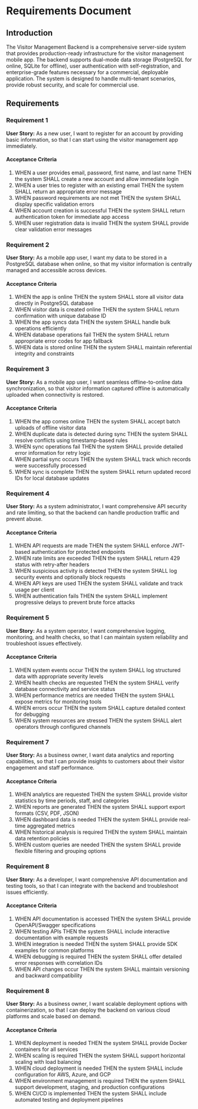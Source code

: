 # Requirements Document

## Introduction

The Visitor Management Backend is a comprehensive server-side system that provides production-ready infrastructure for the visitor management mobile app. The backend supports dual-mode data storage (PostgreSQL for online, SQLite for offline), user authentication with self-registration, and enterprise-grade features necessary for a commercial, deployable application. The system is designed to handle multi-tenant scenarios, provide robust security, and scale for commercial use.

## Requirements

### Requirement 1

**User Story:** As a new user, I want to register for an account by providing basic information, so that I can start using the visitor management app immediately.

#### Acceptance Criteria

1. WHEN a user provides email, password, first name, and last name THEN the system SHALL create a new account and allow immediate login
2. WHEN a user tries to register with an existing email THEN the system SHALL return an appropriate error message
3. WHEN password requirements are not met THEN the system SHALL display specific validation errors
4. WHEN account creation is successful THEN the system SHALL return authentication token for immediate app access
5. WHEN user registration data is invalid THEN the system SHALL provide clear validation error messages

### Requirement 2

**User Story:** As a mobile app user, I want my data to be stored in a PostgreSQL database when online, so that my visitor information is centrally managed and accessible across devices.

#### Acceptance Criteria

1. WHEN the app is online THEN the system SHALL store all visitor data directly in PostgreSQL database
2. WHEN visitor data is created online THEN the system SHALL return confirmation with unique database ID
3. WHEN the app syncs data THEN the system SHALL handle bulk operations efficiently
4. WHEN database operations fail THEN the system SHALL return appropriate error codes for app fallback
5. WHEN data is stored online THEN the system SHALL maintain referential integrity and constraints

### Requirement 3

**User Story:** As a mobile app user, I want seamless offline-to-online data synchronization, so that visitor information captured offline is automatically uploaded when connectivity is restored.

#### Acceptance Criteria

1. WHEN the app comes online THEN the system SHALL accept batch uploads of offline visitor data
2. WHEN duplicate data is detected during sync THEN the system SHALL resolve conflicts using timestamp-based rules
3. WHEN sync operations fail THEN the system SHALL provide detailed error information for retry logic
4. WHEN partial sync occurs THEN the system SHALL track which records were successfully processed
5. WHEN sync is complete THEN the system SHALL return updated record IDs for local database updates

### Requirement 4

**User Story:** As a system administrator, I want comprehensive API security and rate limiting, so that the backend can handle production traffic and prevent abuse.

#### Acceptance Criteria

1. WHEN API requests are made THEN the system SHALL enforce JWT-based authentication for protected endpoints
2. WHEN rate limits are exceeded THEN the system SHALL return 429 status with retry-after headers
3. WHEN suspicious activity is detected THEN the system SHALL log security events and optionally block requests
4. WHEN API keys are used THEN the system SHALL validate and track usage per client
5. WHEN authentication fails THEN the system SHALL implement progressive delays to prevent brute force attacks

### Requirement 5

**User Story:** As a system operator, I want comprehensive logging, monitoring, and health checks, so that I can maintain system reliability and troubleshoot issues effectively.

#### Acceptance Criteria

1. WHEN system events occur THEN the system SHALL log structured data with appropriate severity levels
2. WHEN health checks are requested THEN the system SHALL verify database connectivity and service status
3. WHEN performance metrics are needed THEN the system SHALL expose metrics for monitoring tools
4. WHEN errors occur THEN the system SHALL capture detailed context for debugging
5. WHEN system resources are stressed THEN the system SHALL alert operators through configured channels

### Requirement 7

**User Story:** As a business owner, I want data analytics and reporting capabilities, so that I can provide insights to customers about their visitor engagement and staff performance.

#### Acceptance Criteria

1. WHEN analytics are requested THEN the system SHALL provide visitor statistics by time periods, staff, and categories
2. WHEN reports are generated THEN the system SHALL support export formats (CSV, PDF, JSON)
3. WHEN dashboard data is needed THEN the system SHALL provide real-time aggregated metrics
4. WHEN historical analysis is required THEN the system SHALL maintain data retention policies
5. WHEN custom queries are needed THEN the system SHALL provide flexible filtering and grouping options

### Requirement 8

**User Story:** As a developer, I want comprehensive API documentation and testing tools, so that I can integrate with the backend and troubleshoot issues efficiently.

#### Acceptance Criteria

1. WHEN API documentation is accessed THEN the system SHALL provide OpenAPI/Swagger specifications
2. WHEN testing APIs THEN the system SHALL include interactive documentation with example requests
3. WHEN integration is needed THEN the system SHALL provide SDK examples for common platforms
4. WHEN debugging is required THEN the system SHALL offer detailed error responses with correlation IDs
5. WHEN API changes occur THEN the system SHALL maintain versioning and backward compatibility

### Requirement 8

**User Story:** As a business owner, I want scalable deployment options with containerization, so that I can deploy the backend on various cloud platforms and scale based on demand.

#### Acceptance Criteria

1. WHEN deployment is needed THEN the system SHALL provide Docker containers for all services
2. WHEN scaling is required THEN the system SHALL support horizontal scaling with load balancing
3. WHEN cloud deployment is needed THEN the system SHALL include configuration for AWS, Azure, and GCP
4. WHEN environment management is required THEN the system SHALL support development, staging, and production configurations
5. WHEN CI/CD is implemented THEN the system SHALL include automated testing and deployment pipelines